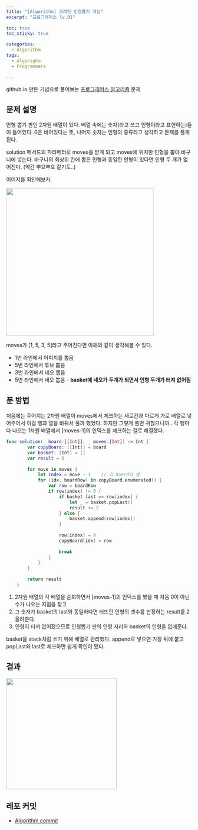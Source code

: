 ```yaml
---
title: "[Algorithm] 크레인 인형뽑기 게임"
excerpt: "프로그래머스 lv.01"
  
toc: true
toc_sticky: true

categories:
  - Algorithm
tags:
  - Algorighm
  - Programmers

---
```


github.io 만든 기념으로 풀어보는 [프로그래머스 알고리즘](https://school.programmers.co.kr/learn/courses/30/lessons/64061) 문제


## 문제 설명
인형 뽑기 판인 2차원 배열이 있다. 배열 속에는 숫자(라고 쓰고 인형이라고 표현하는)들이 들어있다.
0은 비어있다는 뜻, 나머지 숫자는 인형의 종류라고 생각하고 문제를 풀게 된다.

solution 메서드의 파라메터로 moves를 받게 되고 moves에 위치한 인형을 뽑아 바구니에 넣는다.
바구니의 최상위 칸에 뽑은 인형과 동일한 인형이 있다면 인형 두 개가 없어진다. (약간 뿌요뿌요 같기도..)

이미지를 확인해보자.

<img src="https://user-images.githubusercontent.com/22000470/179245755-5a8e73d2-406c-46e1-acdc-f278bc65ed18.png" width="400">

moves가 [1, 5, 3, 5]라고 주어진다면 아래와 같이 생각해볼 수 있다.
- 1번 라인에서 어피치를 뽑음
- 5번 라인에서 튜브 뽑음
- 3번 라인에서 네오 뽑음
- 5번 라인에서 네오 뽑음 - **basket에 네오가 두개가 되면서 인형 두개가 터져 없어짐**

## 푼 방법

처음에는 주어지는 2차원 배열이 moves에서 체크하는 세로칸과 다르게 가로 배열로 넣어주어서 이걸 행과 열을 바꿔서 풀까 했었다.
하지만 그렇게 풀면 귀찮으니까.. 각 행마다 나오는 1차원 배열에서 [moves-1]의 인덱스를 체크하는 걸로 해결했다.

```swift
func solution(_ board:[[Int]], _ moves:[Int]) -> Int {
        var copyBoard: [[Int]] = board
        var basket: [Int] = []
        var result = 0
        
        for move in moves {
            let index = move - 1    // 각 board의 열
            for (idx, boardRow) in copyBoard.enumerated() {
                var row = boardRow
                if row[index] != 0 {
                    if basket.last == row[index] {
                        let _ = basket.popLast()
                        result += 2
                    } else {
                        basket.append(row[index])
                    }
                    
                    row[index] = 0
                    copyBoard[idx] = row
                    
                    break
                }
            }
        }
        
        return result
    }
```

1. 2차원 배열의 각 배열을 순회하면서 [moves-1]의 인덱스를 봤을 때 처음 0이 아닌 수가 나오는 지점을 찾고
2. 그 숫자가 basket의 last와 동일하다면 터뜨린 인형의 갯수를 판정하는 result를 2 올려준다.
3. 인형이 터져 없어졌으므로 인형뽑기 판의 인형 자리와 basket의 인형을 없애준다.

basket을 stack처럼 쓰기 위해 배열로 관리했다. append로 넣으면 가장 뒤에 붙고 popLast와 last로 체크하면 쉽게 확인이 됐다.



## 결과

<img src="https://user-images.githubusercontent.com/22000470/179247106-33ced3d9-6965-49f5-a3d9-9c6783ffce41.png" width="300">


## 레포 커밋
- [Algorithm commit](https://github.com/eunjooChoi/algorithm/commit/c9a0a6c7f4bb1b819384f86388749537a600d66a)
